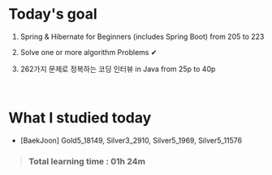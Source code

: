 # Today's goal

1. Spring & Hibernate for Beginners (includes Spring Boot) from 205 to 223

2. Solve one or more algorithm Problems ✔

3. 262가지 문제로 정복하는 코딩 인터뷰 in Java from 25p to 40p

<br>

# What I studied today

* [BaekJoon] Gold5_18149, Silver3_2910, Silver5_1969, Silver5_11576

><h3>Total learning time : 01h 24m</h3>